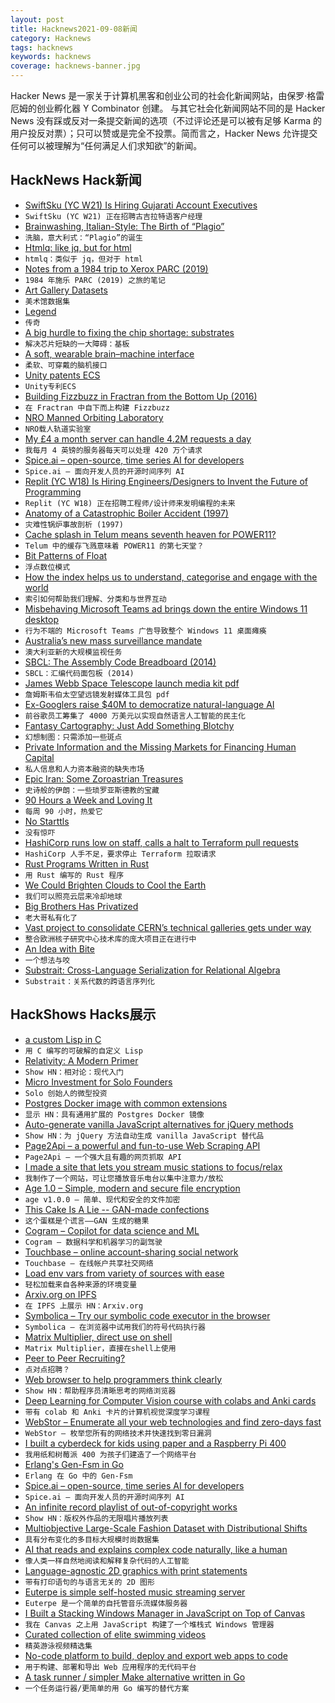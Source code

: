 ```yaml
---
layout: post
title: Hacknews2021-09-08新闻
category: Hacknews
tags: hacknews
keywords: hacknews
coverage: hacknews-banner.jpg
---
```


Hacker News 是一家关于计算机黑客和创业公司的社会化新闻网站，由保罗·格雷厄姆的创业孵化器 Y Combinator 创建。
与其它社会化新闻网站不同的是 Hacker News 没有踩或反对一条提交新闻的选项（不过评论还是可以被有足够 Karma 的用户投反对票）；只可以赞或是完全不投票。简而言之，Hacker News 允许提交任何可以被理解为“任何满足人们求知欲”的新闻。

## HackNews Hack新闻


- [SwiftSku (YC W21) Is Hiring Gujarati Account Executives](https://www.ycombinator.com/companies/swiftsku/jobs/YhllV1x-sales-account-executive)
- `SwiftSku (YC W21) 正在招聘古吉拉特语客户经理`
- [Brainwashing, Italian-Style: The Birth of “Plagio”](https://bitterwinter.org/brainwashing-italian-style-the-birth-of-plagio/)
- `洗脑，意大利式：“Plagio”的诞生`
- [Htmlq: like jq, but for html](https://github.com/mgdm/htmlq)
- `htmlq：类似于 jq，但对于 html`
- [Notes from a 1984 trip to Xerox PARC (2019)](https://commandcenter.blogspot.com/2019/01/notes-from-1984-trip-to-xerox-parc.html)
- `1984 年施乐 PARC (2019) 之旅的笔记`
- [Art Gallery Datasets](https://www.artnome.com/art-data)
- `美术馆数据集`
- [Legend](https://legendapp.com/)
- `传奇`
- [A big hurdle to fixing the chip shortage: substrates](https://www.wsj.com/articles/a-big-hurdle-to-fixing-the-chip-shortage-substrates-11630771200)
- `解决芯片短缺的一大障碍：基板`
- [A soft, wearable brain–machine interface](https://spectrum.ieee.org/a-soft-wearable-brain-machine-interface)
- `柔软、可穿戴的脑机接口`
- [Unity patents ECS](https://pdfpiw.uspto.gov/.piw?PageNum=0&docid=10599560)
- `Unity专利ECS`
- [Building Fizzbuzz in Fractran from the Bottom Up (2016)](https://malisper.me/building-fizzbuzz-fractran-bottom/)
- `在 Fractran 中自下而上构建 Fizzbuzz`
- [NRO Manned Orbiting Laboratory](https://archive.org/details/nro-dorian-mol/01-MOL-MISC-PHOTOS/mode/2up)
- `NRO载人轨道实验室`
- [My £4 a month server can handle 4.2M requests a day](https://mark.mcnally.je/blog/post/My%20%C2%A34%20a%20month%20server%20can%20handle%204.2%20million%20requests%20a%20day)
- `我每月 4 英镑的服务器每天可以处理 420 万个请求`
- [Spice.ai – open-source, time series AI for developers](https://blog.spiceai.org/posts/2021/09/07/introducing-spice.ai-open-source-time-series-ai-for-developers/)
- `Spice.ai – 面向开发人员的开源时间序列 AI`
- [Replit (YC W18) Is Hiring Engineers/Designers to Invent the Future of Programming](https://replit.com/site/careers)
- `Replit (YC W18) 正在招聘工程师/设计师来发明编程的未来`
- [Anatomy of a Catastrophic Boiler Accident (1997)](https://www.nationalboard.org/Index.aspx?pageID=164&ID=226)
- `灾难性锅炉事故剖析 (1997)`
- [Cache splash in Telum means seventh heaven for POWER11?](https://www.talospace.com/2021/09/cache-splash-in-telum-means-seventh.html)
- `Telum 中的缓存飞溅意味着 POWER11 的第七天堂？`
- [Bit Patterns of Float](https://quuxplusone.github.io/blog/2021/09/05/float-format/)
- `浮点数位模式`
- [How the index helps us to understand, categorise and engage with the world](https://www.historytoday.com/archive/review/things-many-and-varied)
- `索引如何帮助我们理解、分类和与世界互动`
- [Misbehaving Microsoft Teams ad brings down the entire Windows 11 desktop](https://arstechnica.com/gadgets/2021/09/misbehaving-microsoft-teams-ad-brings-down-the-entire-windows-11-desktop)
- `行为不端的 Microsoft Teams 广告导致整个 Windows 11 桌面瘫痪`
- [Australia’s new mass surveillance mandate](https://digitalrightswatch.org.au/2021/09/02/australias-new-mass-surveillance-mandate/)
- `澳大利亚新的大规模监视任务`
- [SBCL: The Assembly Code Breadboard (2014)](https://pvk.ca/Blog/2014/03/15/sbcl-the-ultimate-assembly-code-breadboard/)
- `SBCL：汇编代码面包板 (2014)`
- [James Webb Space Telescope launch media kit pdf](https://esamultimedia.esa.int/docs/science/Webb-LaunchKit_EN.pdf)
- `詹姆斯韦伯太空望远镜发射媒体工具包 pdf`
- [Ex-Googlers raise $40M to democratize natural-language AI](https://www.fastcompany.com/90670635/ex-googlers-raise-40-million-to-democratize-natural-language-ai)
- `前谷歌员工筹集了 4000 万美元以实现自然语言人工智能的民主化`
- [Fantasy Cartography: Just Add Something Blotchy](https://rolltop-indigo.blogspot.com/2018/10/fantasy-cartography-just-add-something.html)
- `幻想制图：只需添加一些斑点`
- [Private Information and the Missing Markets for Financing Human Capital](https://www.nber.org/papers/w29214#fromrss)
- `私人信息和人力资本融资的缺失市场`
- [Epic Iran: Some Zoroastrian Treasures](https://blogs.bl.uk/asian-and-african/2021/08/epic-iran-some-zoroastrian-treasures.html)
- `史诗般的伊朗：一些琐罗亚斯德教的宝藏`
- [90 Hours a Week and Loving It](https://www.folklore.org/StoryView.py?project=Macintosh&story=90_Hours_A_Week_And_Loving_It.txt&sortOrder=Sort+by+Date)
- `每周 90 小时，热爱它`
- [No Starttls](https://nostarttls.secvuln.info/)
- `没有惊吓`
- [HashiCorp runs low on staff, calls a halt to Terraform pull requests](https://www.theregister.com/2021/09/07/hashicorp_pause/)
- `HashiCorp 人手不足，要求停止 Terraform 拉取请求`
- [Rust Programs Written in Rust](https://blog.sunfishcode.online/rust-programs-entirely-in-rust/)
- `用 Rust 编写的 Rust 程序`
- [We Could Brighten Clouds to Cool the Earth](https://spectrum.ieee.org/climate-change-2654802125)
- `我们可以照亮云层来冷却地球`
- [Big Brothers Has Privatized](https://javani.substack.com/p/big-brothers-has-privatized)
- `老大哥私有化了`
- [Vast project to consolidate CERN’s technical galleries gets under way](https://home.cern/news/news/cern/vast-project-consolidate-cerns-technical-galleries-gets-under-way)
- `整合欧洲核子研究中心技术库的庞大项目正在进行中`
- [An Idea with Bite](https://aeon.co/essays/why-the-selfish-genes-metaphor-remains-a-powerful-thinking-tool)
- `一个想法与咬`
- [Substrait: Cross-Language Serialization for Relational Algebra](https://substrait.io/)
- `Substrait：关系代数的跨语言序列化`


## HackShows Hacks展示

- [ a custom Lisp in C](https://github.com/codr7/alisp)
- `用 C 编写的可破解的自定义 Lisp`
- [ Relativity: A Modern Primer](http://ramp-book.com/)
- `Show HN：相对论：现代入门`
- [ Micro Investment for Solo Founders](https://www.micro-invest.io/)
- `Solo 创始人的微型投资`
- [ Postgres Docker image with common extensions](https://github.com/supabase/postgres)
- `显示 HN：具有通用扩展的 Postgres Docker 镜像`
- [ Auto-generate vanilla JavaScript alternatives for jQuery methods](https://github.com/sachinchoolur/replace-jquery)
- `Show HN：为 jQuery 方法自动生成 vanilla JavaScript 替代品`
- [ Page2Api – a powerful and fun-to-use Web Scraping API](https://www.page2api.com?ref=hackernews)
- `Page2Api – 一个强大且有趣的网页抓取 API`
- [ I made a site that lets you stream music stations to focus/relax](https://www.focusli.com/)
- `我制作了一个网站，可让您播放音乐电台以集中注意力/放松`
- [ Age 1.0 – Simple, modern and secure file encryption](https://github.com/FiloSottile/age/releases/tag/v1.0.0)
- `age v1.0.0 – 简单、现代和安全的文件加密`
- [ This Cake Is A Lie -- GAN-made confections](https://thiscakeisalie.com)
- `这个蛋糕是个谎言——GAN 生成的糖果`
- [ Cogram – Copilot for data science and ML](https://cogram.ai)
- `Cogram – 数据科学和机器学习的副驾驶`
- [ Touchbase – online account-sharing social network](https://touchbase.id)
- `Touchbase – 在线帐户共享社交网络`
- [ Load env vars from variety of sources with ease](https://github.com/oxplot/starenv)
- `轻松加载来自各种来源的环境变量`
- [ Arxiv.org on IPFS](https://www.xirva.org)
- `在 IPFS 上展示 HN：Arxiv.org`
- [ Symbolica – Try our symbolic code executor in the browser](item?id=28443587)
- `Symbolica – 在浏览器中试用我们的符号代码执行器`
- [ Matrix Multiplier, direct use on shell](https://github.com/abdulbadii/MatrixMultiplier)
- `Matrix Multiplier，直接在shell上使用`
- [ Peer to Peer Recruiting?](https://gethigher.io/)
- `点对点招聘？`
- [ Web browser to help programmers think clearly](https://bonsaibrowser.com)
- `Show HN：帮助程序员清晰思考的网络浏览器`
- [ Deep Learning for Computer Vision course with colabs and Anki cards](https://arthurdouillard.com/deepcourse/)
- `带有 colab 和 Anki 卡片的计算机视觉深度学习课程`
- [ WebStor – Enumerate all your web technologies and find zero-days fast](https://github.com/RossGeerlings/webstor/)
- `WebStor – 枚举您所有的网络技术并快速找到零日漏洞`
- [ I built a cyberdeck for kids using paper and a Raspberry Pi 400](https://twitter.com/CodeGuppy/status/1365766189981532162)
- `我用纸和树莓派 400 为孩子们建造了一个网络平台`
- [ Erlang's Gen-Fsm in Go](https://github.com/shysank/go-gen-fsm)
- `Erlang 在 Go 中的 Gen-Fsm`
- [ Spice.ai – open-source, time series AI for developers](https://blog.spiceai.org)
- `Spice.ai – 面向开发人员的开源时间序列 AI`
- [ An infinite record playlist of out-of-copyright works](https://www.locserendipity.com/PushPlay.html)
- `Show HN：版权外作品的无限唱片播放列表`
- [ Multiobjective Large-Scale Fashion Dataset with Distributional Shifts](https://github.com/st-tech/zozo-shift15m)
- `具有分布变化的多目标大规模时尚数据集`
- [ AI that reads and explains complex code naturally, like a human](https://denigma.app)
- `像人类一样自然地阅读和解释复杂代码的人工智能`
- [ Language-agnostic 2D graphics with print statements](https://github.com/calebwin/stdg)
- `带有打印语句的与语言无关的 2D 图形`
- [ Euterpe is simple self-hosted music streaming server](https://github.com/ironsmile/euterpe)
- `Euterpe 是一个简单的自托管音乐流媒体服务器`
- [ I Built a Stacking Windows Manager in JavaScript on Top of Canvas](item?id=28445291)
- `我在 Canvas 之上用 JavaScript 构建了一个堆栈式 Windows 管理器`
- [ Curated collection of elite swimming videos](item?id=28444498)
- `精英游泳视频精选集`
- [ No-code platform to build, deploy and export web apps to code](https://codedesign.app)
- `用于构建、部署和导出 Web 应用程序的无代码平台`
- [ A task runner / simpler Make alternative written in Go](https://github.com/go-task/task)
- `一个任务运行器/更简单的用 Go 编写的替代方案`

